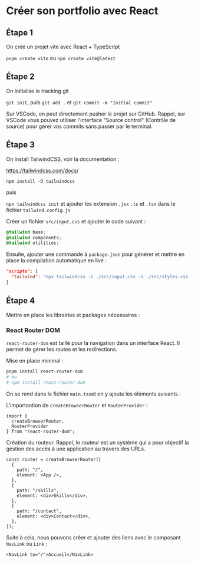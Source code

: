 # Créer son portfolio avec React

## Étape 1

On créé un projet vite avec React + TypeScript

`pnpm create vite` ou `npm create vite@latest`

## Étape 2

On initialise le tracking git

`git init`, puis `git add .` et `git commit -m "Initial commit"`

Sur VSCode, on peut directement pusher le projet sur GitHub. Rappel, sur VSCode vous pouvez utiliser l'interface "Source control" (Contrôle de source) pour gérer vos commits sans passer par le terminal.

## Étape 3

On install TailwindCSS, voir la documentation :

https://tailwindcss.com/docs/

`npm install -D tailwindcss`

puis

`npx tailwindcss init` et ajouter les extension `.jsx` `.ts` et `.tsx` dans le fichier `tailwind.config.js`

Créer un fichier `src/input.css` et ajouter le code suivant :

```css
@tailwind base;
@tailwind components;
@tailwind utilities;
```

Ensuite, ajouter une commande à `package.json` pour générer et mettre en place la compilation automatique en live :

```json
"scripts": {
  "tailwind": "npx tailwindcss -i ./src/input.css -o ./src/styles.css --watch"
}
```

## Étape 4

Mettre en place les librairies et packages nécessaires :


### React Router DOM

`react-router-dom` est taillé pour la navigation dans un interface React. Il permet de gérer les routes et les redirections.

Mise en place minimal :

```bash
pnpm install react-router-dom
# ou
# npm install react-router-dom
```

On se rend dans le fichier `main.tsx`et on y ajoute les éléments suivants :

L'importantion de `createBrowserRouter` et `RouterProvider` :

```tsx
import {
  createBrowserRouter,
  RouterProvider
} from "react-router-dom";
```

Création du routeur. Rappel, le routeur est un système qui a pour objectif la gestion des accès à une application au travers des URLs.

```tsx
const router = createBrowserRouter([
  {
    path: "/",
    element: <App />,
  },
  {
    path: "/skills",
    element: <div>Skills</div>,
  },
  {
    path: "/contact",
    element: <div>Contact</div>,
  },
]);
```

Suite à cela, nous pouvons créer et ajouter des liens avec le composant `NavLink` ou `Link` :

```tsx
<NavLink to="/">Accueil</NavLink>
```

